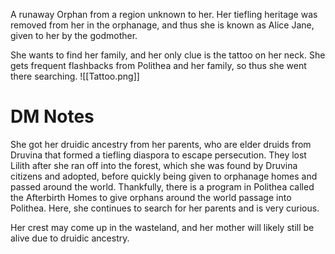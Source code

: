 A runaway Orphan from a region unknown to her. Her tiefling heritage was removed from her in the orphanage, and thus she is known as Alice Jane, given to her by the godmother. 

She wants to find her family, and her only clue is the tattoo on her neck. She gets frequent flashbacks from Polithea and her family, so thus she went there searching.
![[Tattoo.png]]

# DM Notes
She got her druidic ancestry from her parents, who are elder druids from Druvina that formed a tiefling diaspora to escape persecution. They lost Lilith after she ran off into the forest, which she was found by Druvina citizens and adopted, before quickly being given to orphanage homes and passed around the world. Thankfully, there is a program in Polithea called the Afterbirth Homes to give orphans around the world passage into Polithea. Here, she continues to search for her parents and is very curious.

Her crest may come up in the wasteland, and her mother will likely still be alive due to druidic ancestry.